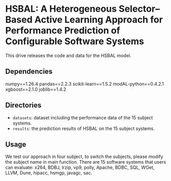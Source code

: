 # HSBAL: A Heterogeneous Selector–Based Active Learning Approach for Performance Prediction of Configurable Software Systems

This drive releases the code and data for the HSBAL model.

## Dependencies

numpy==1.26.4
pandas==2.2.3
scikit-learn==1.5.2
modAL-python==0.4.2.1
xgboost==2.1.0
joblib==1.4.2

## Directories

+ `datasets`: dataset including the performance data of the 15 subject systems.
+ `results`: the prediction results of HSBAL on the 15 subject systems.

## Usage

We test our approach in four subject, to switch the subjects, please modify the subject name in main function. There are 15 software systems that users can evaluate: x264, BDBJ, lrzip, vp9, polly, Apache, BDBC, SQL, WGet, LLVM, Dune, hipacc, hsmgp, javagc, sac. 
